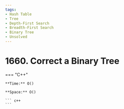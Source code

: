 ```yaml
---
tags:
- Hash Table
- Tree
- Depth-First Search
- Breadth-First Search
- Binary Tree
- Unsolved
---
```



# 1660. Correct a Binary Tree

=== "C++"

    **Time:** O()

    **Space:** O()

    ``` c++
    ```